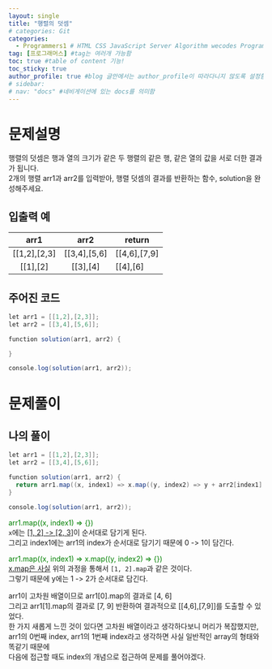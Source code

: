 ```yaml
---
layout: single
title: "행렬의 덧셈"
# categories: Git
categories:
  - Programmers1 # HTML CSS JavaScript Server Algorithm wecodes Programmers1 Programmers2 CS Github Blog
tag: [프로그래머스] #tag는 여러개 가능함
toc: true #table of content 기능!
toc_sticky: true
author_profile: true #blog 글안에서는 author_profile이 따라다니지 않도록 설정함
# sidebar:
# nav: "docs" #네비게이션에 있는 docs를 의미함
---
```


# 문제설명

행렬의 덧셈은 행과 열의 크기가 같은 두 행렬의 같은 행, 같은 열의 값을 서로 더한 결과가 됩니다.  
2개의 행렬 arr1과 arr2를 입력받아, 행렬 덧셈의 결과를 반환하는 함수, solution을 완성해주세요.

## 입출력 예

|     arr1     |     arr2     | return       |
| :----------: | :----------: | ------------ |
| [[1,2],[2,3] | [[3,4],[5,6] | [[4,6],[7,9] |
|   [[1],[2]   |   [[3],[4]   | [[4],[6]     |

## 주어진 코드

```java
let arr1 = [[1,2],[2,3]];
let arr2 = [[3,4],[5,6]];

function solution(arr1, arr2) {

}

console.log(solution(arr1, arr2));
```

# 문제풀이

## 나의 풀이

```java
let arr1 = [[1,2],[2,3]];
let arr2 = [[3,4],[5,6]];

function solution(arr1, arr2) {
  return arr1.map((x, index1) => x.map((y, index2) => y + arr2[index1][index2]))
}

console.log(solution(arr1, arr2));
```

<span style="color:green">arr1.map((x, index1) => {})</span>  
`x`에는 <u>[1, 2] -> [2, 3]</u>이 순서대로 담기게 된다.  
그리고 index1에는 arr1의 index가 순서대로 담기기 때문에 0 -> 1이 담긴다.

<span style="color:green">arr1.map((x, index1) => x.map((y, index2) => {})</span>  
<u>x.map은 사실</u> 위의 과정을 통해서 `[1, 2].map`과 같은 것이다.  
그렇기 때문에 y에는 1 -> 2가 순서대로 담긴다.

arr1이 고차원 배열이므로 arr1[0].map의 결과로 [4, 6]  
그리고 arr1[1].map의 결과로 [7, 9] 반환하여 결과적으로 [[4,6],[7,9]]를 도출할 수 있었다.  
한 가지 새롭게 느낀 것이 있다면 고차원 배열이라고 생각하다보니 머리가 복잡했지만,  
arr1의 0번째 index, arr1의 1번째 index라고 생각하면 사실 일반적인 array의 형태와 똑같기 때문에  
다음에 접근할 때도 index의 개념으로 접근하여 문제를 풀어야겠다.

<!-- ### 2. Link 넣기

```

유형 1: (설명어를 입력) : [gunhee's coding blog](https://gunhee-jeong.github.io/)
유형 2: (URL 자동연결) : <https://gunhee-jeong.github.io/>
유형 3: (동일 파일 내 '문단으로 이동') : [1. Header로 이동](###-1-header)

```

유형 1: (설명어를 입력) : [gunhee's coding blog](https://gunhee-jeong.github.io/)
유형 2: (URL 자동연결) : <https://gunhee-jeong.github.io/>
유형 3: (동일 파일 내 '문단으로 이동') : [1. Header로 이동](#1-header)
유형 3의 방법

1. 특수문자를 제거
2. 스페이스는 -로 바꾸고
3. 대문자는 소문자로!
   그래서 ### 1. Header -> #1-header

## Link: [google][https://www.google.com/]

### 3. 수평선

```

---

```

---

### 4. 라인 바꾸기

```

스페이스바를 2번 눌러주면 다음칸으로
이동할 수 있어요!

```

---

스페이스바를 2번 눌러주면
다음칸으로 이동할 수 있어요!

### 5. list 만들기

```

1. 1번
2. 2번
3. 3번

- 순서없는 list
  - 순서없는 list
    - 순서없는 list

```

1. 1번
2. 2번
3. 3번

- 순서없는 list
  - 순서없는 list
    - 순서없는 list

---

### 6. font 관련

```

**진하게** -> 볼드
_기울여서_ -> 이탤릭체
~~취소선~~ -> 취소선

<ul>밑줄넣기</ul> -> 밑줄
<span style="color:red">빨간 글씨</span> -> 글자색
이것이 `인라인` 입니다 -> 인라인 코드
```

**진하게** -> 볼드
_기울여서_ -> 이탤릭체
~~취소선~~ -> 취소선
<u>밑줄넣기</u> -> 밑줄
<span style="color:red">빨간 글씨</span>
이것이 `인라인` 입니다 -> 인라인 코드

---

### 7. 인용구문

```
> coding
>
> > JavaScript
> >
> > > 내가 프짱!
```

> coding
>
> > JavaScript
> >
> > > 내가 프짱!

---

### 8. 이미지 삽입

```
유형1: ('사이즈를 조절' -> HTML 태그 사용) : <img src="https://gunhee-jeong.github.io/assets/images/blogLogo.png" width="300" height="200">
유형2: (이미지 삽입 후 -> 링크 걸기)
[![이미지](https://gunhee-jeong.github.io/assets/images/blogLogo/blogLogo.png)](https://gunhee-jeong.github.io/)
```

유형1: ('사이즈를 조절' -> HTML 태그 사용) : <img src="https://gunhee-jeong.github.io/assets/images/blogLogo.png" width="300" height="200">
유형2: (이미지 삽입 후 -> 링크 걸기)
[![이미지](https://gunhee-jeong.github.io/assets/images/blogLogo.png)](https://gunhee-jeong.github.io/)

### 9. 표 만들기

```
||국어|영어|
| :--- | ---: | :--: |
|건희 | 100점 | 100점
|철수 | 100점 | 100점
```

|      |  국어 | 영어  |
| :--- | ----: | :---: |
| 건희 | 100점 | 100점 |
| 철수 | 100점 | 100점 |

> - header를 넣고 싶은 경우 ---을 사용하고 :을 이용하여 정렬에 사용함!

### 10. 토글 만들기

```
<details>
<summary>여기를 누르세요</summary>
<div markdown="1">
숨겨진 내용
</div>
</details>
```

<details>
<summary>여기를 누르세요</summary>
<div markdown="1">
숨겨진 내용
</div>
</details> -->

